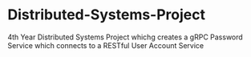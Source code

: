 # Distributed-Systems-Project
4th Year Distributed Systems Project whichg creates a gRPC Password Service which connects to a RESTful User Account Service
